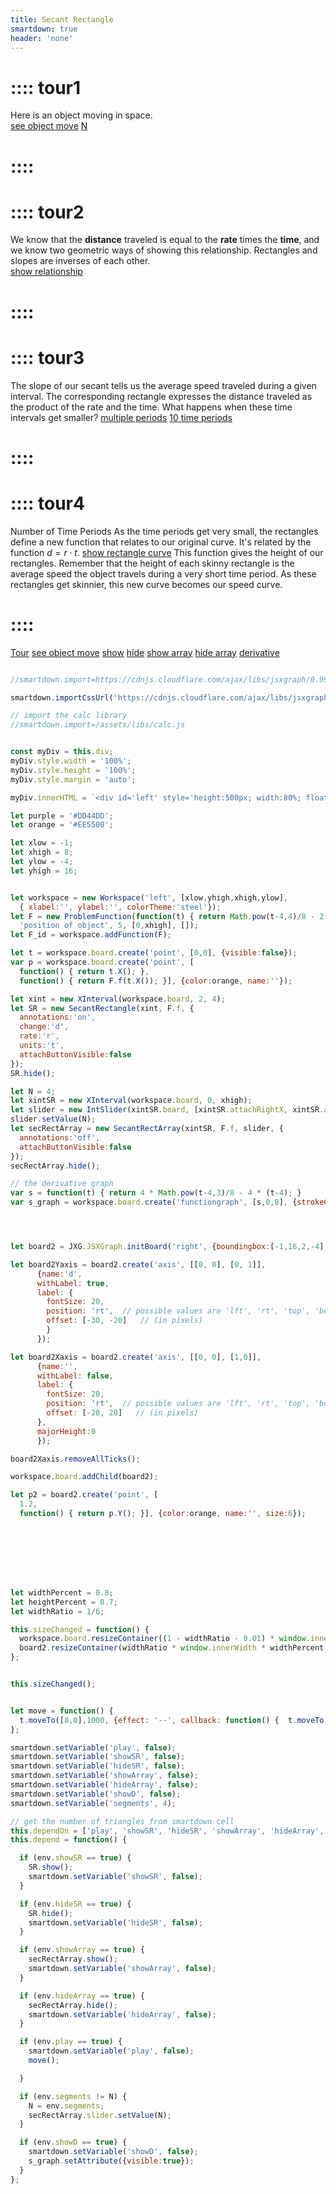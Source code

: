 ```yaml
---
title: Secant Rectangle
smartdown: true
header: 'none'
---
```


# :::: tour1
Here is an object moving in space.  
[see object move](:=play=true)
[N](::tour2/closeable,draggable,topright,shadow)
# ::::

# :::: tour2
We know that the **distance** traveled is equal to the **rate** times the **time**, and we know two geometric ways of showing this relationship.  Rectangles and slopes are inverses of each other.   
[show relationship](:=showSR=true)
# ::::

# :::: tour3
The slope of our secant tells us the average speed traveled during a given interval.  The corresponding rectangle expresses the distance traveled as the product of the rate and the time.  What happens when these time intervals get smaller?
[multiple periods](:=toggleArray=true)  [10 time periods](:=segments=10) 

# ::::

# :::: tour4
Number of Time Periods [](:-segments/1/100/1) [](:!segments) 
As the time periods get very small, the rectangles define a new function that relates to our original curve.  It's related by the function $d = r \cdot t$.  [show rectangle curve](:=toggleCurveB=true) This function gives the height of our rectangles. Remember that the height of each skinny rectangle is the average speed the object travels during a very short time period.  As these rectangles get skinnier, this new curve becomes our speed curve.
# ::::

[Tour](::tour1/closeable,draggable,topright,shadow) 
[see object move](:=play=true) [show](:=showSR=true) [hide](:=hideSR=true) [show array](:=showArray=true) [hide array](:=hideArray=true) [derivative](:=showD=true)
[](:-segments/1/100/1) [](:!segments) 
```javascript /autoplay

//smartdown.import=https://cdnjs.cloudflare.com/ajax/libs/jsxgraph/0.99.7/jsxgraphcore.js

smartdown.importCssUrl('https://cdnjs.cloudflare.com/ajax/libs/jsxgraph/0.99.7/jsxgraph.css');

// import the calc library
//smartdown.import=/assets/libs/calc.js


const myDiv = this.div;
myDiv.style.width = '100%';
myDiv.style.height = '100%';
myDiv.style.margin = 'auto';

myDiv.innerHTML = `<div id='left' style='height:500px; width:80%; float:left; border:1px solid gray;background:#FFFFFF;border-radius:8px;'></div><div id='right' style='height:500px; width:19%; float:left; border: 1px solid gray;background:#EEFFFF;border-radius:8px;';></div>`;

let purple = '#DD44DD';
let orange = '#EE5500';

let xlow = -1;
let xhigh = 8;
let ylow = -4;
let yhigh = 16;


let workspace = new Workspace('left', [xlow,yhigh,xhigh,ylow],  
  { xlabel:'', ylabel:'', colorTheme:'steel'});
let F = new ProblemFunction(function(t) { return Math.pow(t-4,4)/8 - 2 * (t-4) * (t-4) + 12; }, 
  'position of object', 5, [0,xhigh], []);
let F_id = workspace.addFunction(F);

let t = workspace.board.create('point', [0,0], {visible:false});
var p = workspace.board.create('point', [
  function() { return t.X(); }, 
  function() { return F.f(t.X()); }], {color:orange, name:''});

let xint = new XInterval(workspace.board, 2, 4);
let SR = new SecantRectangle(xint, F.f, {
  annotations:'on',
  change:'d',
  rate:'r',
  units:'t',
  attachButtonVisible:false
});
SR.hide();

let N = 4;
let xintSR = new XInterval(workspace.board, 0, xhigh);
let slider = new IntSlider(xintSR.board, [xintSR.attachRightX, xintSR.attachY], [1, 100], 'N');
slider.setValue(N);
let secRectArray = new SecantRectArray(xintSR, F.f, slider, {
  annotations:'off',
  attachButtonVisible:false
});
secRectArray.hide();

// the derivative graph
var s = function(t) { return 4 * Math.pow(t-4,3)/8 - 4 * (t-4); }
var s_graph = workspace.board.create('functiongraph', [s,0,8], {strokeColor:'purple', strokeWidth:4, visible:false});




let board2 = JXG.JSXGraph.initBoard('right', {boundingbox:[-1,16,2,-4], keepaspectratio:false, axis:false, showCopyright:false});

let board2Yaxis = board2.create('axis', [[0, 0], [0, 1]], 
      {name:'d', 
      withLabel: true, 
      label: {
        fontSize: 20,
        position: 'rt',  // possible values are 'lft', 'rt', 'top', 'bot'
        offset: [-30, -20]   // (in pixels)
        }
      });  

let board2Xaxis = board2.create('axis', [[0, 0], [1,0]], 
      {name:'', 
      withLabel: false,
      label: {
        fontSize: 20,
        position: 'rt',  // possible values are 'lft', 'rt', 'top', 'bot'
        offset: [-20, 20]   // (in pixels)
      },
      majorHeight:0
      });

board2Xaxis.removeAllTicks();

workspace.board.addChild(board2);

let p2 = board2.create('point', [
  1.2, 
  function() { return p.Y(); }], {color:orange, name:'', size:6});








let widthPercent = 0.8;
let heightPercent = 0.7;
let widthRatio = 1/6;

this.sizeChanged = function() {     
  workspace.board.resizeContainer((1 - widthRatio - 0.01) * window.innerWidth * widthPercent, window.innerHeight * heightPercent);
  board2.resizeContainer(widthRatio * window.innerWidth * widthPercent,  window.innerHeight * heightPercent);
};


this.sizeChanged();


let move = function() { 
  t.moveTo([8,0],1000, {effect: '--', callback: function() {  t.moveTo([0,0]); } } ); 
};

smartdown.setVariable('play', false);
smartdown.setVariable('showSR', false);
smartdown.setVariable('hideSR', false);
smartdown.setVariable('showArray', false);
smartdown.setVariable('hideArray', false);
smartdown.setVariable('showD', false);
smartdown.setVariable('segments', 4);

// get the number of triangles from smartdown cell
this.dependOn = ['play', 'showSR', 'hideSR', 'showArray', 'hideArray', 'segments', 'showD'];
this.depend = function() {

  if (env.showSR == true) {
    SR.show();
    smartdown.setVariable('showSR', false);
  }

  if (env.hideSR == true) {
    SR.hide();
    smartdown.setVariable('hideSR', false);
  }

  if (env.showArray == true) {
    secRectArray.show();
    smartdown.setVariable('showArray', false);
  }

  if (env.hideArray == true) {
    secRectArray.hide();
    smartdown.setVariable('hideArray', false);
  }

  if (env.play == true) {
    smartdown.setVariable('play', false);
    move();

  }

  if (env.segments != N) {
    N = env.segments;
    secRectArray.slider.setValue(N);
  }

  if (env.showD == true) {
    smartdown.setVariable('showD', false);
    s_graph.setAttribute({visible:true});
  }
};


```




